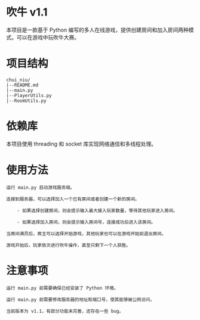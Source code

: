 # 吹牛 v1.1

本项目是一款基于 Python 编写的多人在线游戏，提供创建房间和加入房间两种模式。可以在游戏中玩吹牛大赛。
# 项目结构


    chui_niu/
    |--README.md
    |--main.py
    |--PlayerUtils.py
    |--RoomUtils.py


# 依赖库

本项目使用 threading 和 socket 库实现网络通信和多线程处理。
# 使用方法

    运行 main.py 启动游戏服务端。

    连接到服务器，可以选择加入一个已有房间或者创建一个新的房间。

        - 如果选择创建房间，则会提示输入最大接入玩家数量，等待其他玩家进入房间。

        - 如果选择加入房间，则会提示输入房间号，连接成功后进入该房间。

    当房间满员后，房主可以选择开始游戏，其他玩家也可以在游戏开始前退出房间。

    游戏开始后，玩家依次进行吹牛操作，直至只剩下一个人获胜。

# 注意事项

    运行 main.py 前需要确保已经安装了 Python 环境。

    运行 main.py 前需要修改服务器的地址和端口号，使其能够被公网访问。

    当前版本为 v1.1，有部分功能未完善，还存在一些 bug。